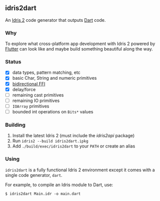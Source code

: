 ## idris2dart

An [Idris 2](https://idris2.readthedocs.io/en/latest/) code generator that outputs [Dart](https://dart.dev/) code.

### Why

To explore what cross-platform app development with Idris 2 powered by [Flutter](https://flutter.dev/) can look like and maybe build something beautiful along the way.

### Status

 - [x] data types, pattern matching, etc
 - [x] basic Char, String and numeric primitives
 - [x] [bidirectional FFI](./tests/dart/ffi001/Main.idr)
 - [x] delay/force
 - [ ] remaining cast primitives
 - [ ] remaining IO primitives
 - [ ] `IOArray` primitives
 - [ ] bounded int operations on `Bits*` values

### Building

1. Install the latest Idris 2 (must include the _idris2api_ package)
2. Run `idris2 --build idris2dart.ipkg`
3. Add `./build/exec/idris2dart` to your `PATH` or create an alias

### Using

`idris2dart` is a fully functional Idris 2 environment except it comes with a single code generator, `dart`. 

For example, to compile an Idris module to Dart, use:

```
$ idris2dart Main.idr -o main.dart
```
